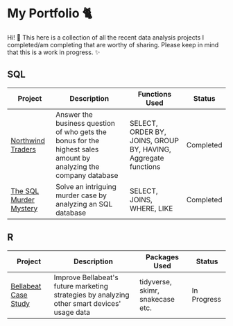 # My Portfolio :cat2:

Hi! :wave: 
This here is a collection of all the recent data analysis projects I completed/am completing that are worthy of sharing. Please keep in mind that this is a work in progress. :sparkles:

## SQL

| Project | Description | Functions Used | Status |
| --- | --- | --- | --- |
| [Northwind Traders](https://github.com/tubako/northwind-trades#readme) | Answer the business question of who gets the bonus for the highest sales amount by analyzing the company database | SELECT, ORDER BY, JOINS, GROUP BY, HAVING, Aggregate functions | Completed |
| [The SQL Murder Mystery](https://github.com/tubako/the-sql-murder-mystery) | Solve an intriguing murder case by analyzing an SQL database | SELECT, JOINS, WHERE, LIKE | Completed |

## R

| Project | Description | Packages Used | Status |
| --- | --- | --- | --- |
| [Bellabeat Case Study](https://github.com/tubako/bellabeat-case-study#readme) | Improve Bellabeat's future marketing strategies by analyzing other smart devices' usage data | tidyverse, skimr, snakecase etc. | In Progress |




